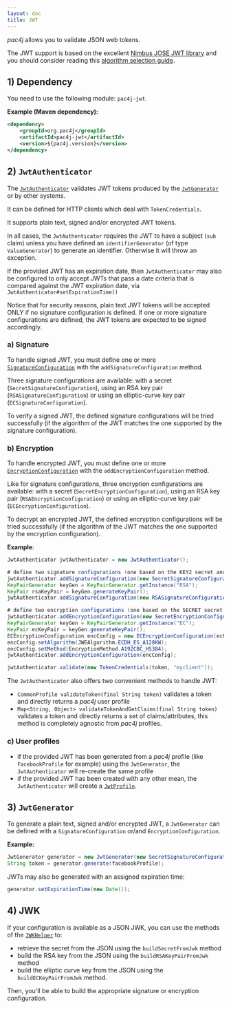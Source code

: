 ```yaml
---
layout: doc
title: JWT
---
```


*pac4j* allows you to validate JSON web tokens.

The JWT support is based on the excellent [Nimbus JOSE JWT library](http://connect2id.com/products/nimbus-jose-jwt) and you should consider reading this [algorithm selection guide](http://connect2id.com/products/nimbus-jose-jwt/algorithm-selection-guide).

## 1) Dependency

You need to use the following module: `pac4j-jwt`.

**Example (Maven dependency):**

```xml
<dependency>
    <groupId>org.pac4j</groupId>
    <artifactId>pac4j-jwt</artifactId>
    <version>${pac4j.version}</version>
</dependency>
```

## 2) `JwtAuthenticator`

The [`JwtAuthenticator`](https://github.com/pac4j/pac4j/blob/master/pac4j-jwt/src/main/java/org/pac4j/jwt/credentials/authenticator/JwtAuthenticator.java) validates JWT tokens produced by the [`JwtGenerator`](https://github.com/pac4j/pac4j/blob/master/pac4j-jwt/src/main/java/org/pac4j/jwt/profile/JwtGenerator.java) or by other systems.

It can be defined for HTTP clients which deal with `TokenCredentials`.

It supports plain text, signed and/or encrypted JWT tokens.

In all cases, the `JwtAuthenticator` requires the JWT to have a subject (`sub` claim) unless you have defined an `identifierGenerator` (of type `ValueGenerator`) to generate an identifier. Otherwise it will throw an exception.

If the provided JWT has an expiration date, then `JwtAuthenticator` may also be configured to only accept JWTs that pass a date criteria that is compared against the JWT expiration date, via `JwtAuthenticator#setExpirationTime()`

<div class="warning"><i class="fa fa-exclamation-triangle fa-2x" aria-hidden="true"></i> Notice that for security reasons, plain text JWT tokens will be accepted ONLY if no signature configuration is defined. If one or more signature configurations are defined, the JWT tokens are expected to be signed accordingly.</div>

### a) Signature

To handle signed JWT, you must define one or more [`SignatureConfiguration`](https://github.com/pac4j/pac4j/blob/master/pac4j-jwt/src/main/java/org/pac4j/jwt/config/signature/SignatureConfiguration.java) with the `addSignatureConfiguration` method.

Three signature configurations are available: with a secret (`SecretSignatureConfiguration`), using an RSA key pair (`RSASignatureConfiguration`) or using an elliptic-curve key pair (`ECSignatureConfiguration`).

To verify a signed JWT, the defined signature configurations will be tried successfully (if the algorithm of the JWT matches the one supported by the signature configuration).

### b) Encryption

To handle encrypted JWT, you must define one or more [`EncryptionConfiguration`](https://github.com/pac4j/pac4j/blob/master/pac4j-jwt/src/main/java/org/pac4j/jwt/config/encryption/EncryptionConfiguration.java) with the `addEncryptionConfiguration` method.

Like for signature configurations, three encryption configurations are available: with a secret (`SecretEncryptionConfiguration`), using an RSA key pair (`RSAEncryptionConfiguration`) or using an elliptic-curve key pair (`ECEncryptionConfiguration`).

To decrypt an encrypted JWT, the defined encryption configurations will be tried successfully (if the algorithm of the JWT matches the one supported by the encryption configuration).

**Example**:

```java
JwtAuthenticator jwtAuthenticator = new JwtAuthenticator();

# define two signature configurations (one based on the KEY2 secret and the other one based on a generated RSA key pair)
jwtAuthenticator.addSignatureConfiguration(new SecretSignatureConfiguration(KEY2));
KeyPairGenerator keyGen = KeyPairGenerator.getInstance("RSA");
KeyPair rsaKeyPair = keyGen.generateKeyPair();
jwtAuthenticator.addSignatureConfiguration(new RSASignatureConfiguration(rsaKeyPair));

# define two encryption configurations (one based on the SECRET secret and the other one based on a generated elliptic curve key pair)
jwtAuthenticator.addEncryptionConfiguration(new SecretEncryptionConfiguration(SECRET));
KeyPairGenerator keyGen = KeyPairGenerator.getInstance("EC");
KeyPair ecKeyPair = keyGen.generateKeyPair();
ECEncryptionConfiguration encConfig = new ECEncryptionConfiguration(ecKeyPair);
encConfig.setAlgorithm(JWEAlgorithm.ECDH_ES_A128KW);
encConfig.setMethod(EncryptionMethod.A192CBC_HS384);
jwtAuthenticator.addEncryptionConfiguration(encConfig);

jwtAuthenticator.validate(new TokenCredentials(token, "myclient"));
```

The `JwtAuthenticator` also offers two convenient methods to handle JWT:

- `CommonProfile validateToken(final String token)` validates a token and directly returns a *pac4j* user profile
- `Map<String, Object> validateTokenAndGetClaims(final String token)` validates a token and directly returns a set of claims/attributes, this method is completely agnostic from *pac4j* profiles.


### c) User profiles

- if the provided JWT has been generated from a *pac4j* profile (like `FacebookProfile` for example) using the `JwtGenerator`, the `JwtAuthenticator` will re-create the same profile
- if the provided JWT has been created with any other mean, the `JwtAuthenticator` will create a [`JwtProfile`](https://github.com/pac4j/pac4j/blob/master/pac4j-jwt/src/main/java/org/pac4j/jwt/profile/JwtProfile.java).


## 3) `JwtGenerator`

To generate a plain text, signed and/or encrypted JWT, a `JwtGenerator` can be defined with a `SignatureConfiguration` or/and `EncryptionConfiguration`.

**Example:**

```java
JwtGenerator generator = new JwtGenerator(new SecretSignatureConfiguration(SECRET), new SecretEncryptionConfiguration(SECRET));
String token = generator.generate(facebookProfile);
```

JWTs may also be generated with an assigned expiration time:

```java
generator.setExpirationTime(new Date());
```

## 4) JWK

If your configuration is available as a JSON JWK, you can use the methods of the [`JWKHelper`](https://github.com/pac4j/pac4j/tree/master/pac4j-jwt/src/main/java/org/pac4j/jwt/util/JWKHelper.java) to:

- retrieve the secret from the JSON using the `buildSecretFromJwk` method
- build the RSA key from the JSON using the `buildRSAKeyPairFromJwk` method
- build the elliptic curve key from the JSON using the `buildECKeyPairFromJwk` method.

Then, you'll be able to build the appropriate signature or encryption configuration.

